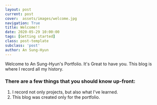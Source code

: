 ```yaml
---
layout: post
current: post
cover:  assets/images/welcome.jpg
navigation: True
title: Welcome!!
date: 2020-05-29 10:00:00
tags: [Getting started]
class: post-template
subclass: 'post'
author: An Sung-Hyun
---
```


Welcome to An Sung-Hyun's Portfolio. It's Great to have you.
This blog is where I record all my history.

### There are a few things that you should know up-front:
1. I record not only projects, but also what I've learned.
2. This blog was created only for the portfolio.
